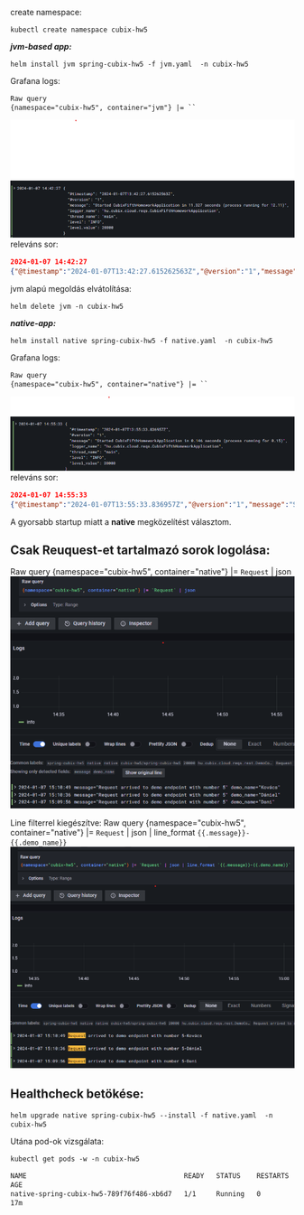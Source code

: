 create namespace:

```
kubectl create namespace cubix-hw5
```

***jvm-based app:***

```
helm install jvm spring-cubix-hw5 -f jvm.yaml  -n cubix-hw5
```

Grafana logs:

```
Raw query
{namespace="cubix-hw5", container="jvm"} |= ``
```
![jvm-startup.png](jvm-startup.png)
releváns sor:
```json
2024-01-07 14:42:27	
{"@timestamp":"2024-01-07T13:42:27.615262563Z","@version":"1","message":"Started CubixFifthHomeworkApplication in 11.327 seconds (process running for 12.11)","logger_name":"hu.cubix.cloud.reqs.CubixFifthHomeworkApplication","thread_name":"main","level":"INFO","level_value":20000}
```
jvm alapú megoldás elvátolítása:
```
helm delete jvm -n cubix-hw5
```

***native-app:***

```
helm install native spring-cubix-hw5 -f native.yaml  -n cubix-hw5
```

Grafana logs:
```text
Raw query
{namespace="cubix-hw5", container="native"} |= ``
```
![native-startup.png](native-startup.png)
releváns sor:
```json
2024-01-07 14:55:33	
{"@timestamp":"2024-01-07T13:55:33.836957Z","@version":"1","message":"Started CubixFifthHomeworkApplication in 0.146 seconds (process running for 0.15)","logger_name":"hu.cubix.cloud.reqs.CubixFifthHomeworkApplication","thread_name":"main","level":"INFO","level_value":20000}
```
A gyorsabb startup miatt a **native** megközelítést választom.


## Csak Reuquest-et tartalmazó sorok logolása:

Raw query
{namespace="cubix-hw5", container="native"} |= `Request` | json
![requests_only.png](requests_only.png)



Line filterrel kiegészítve:
Raw query
{namespace="cubix-hw5", container="native"} |= `Request` | json | line_format `{{.message}}-{{.demo_name}}`
![requests_only_with_line_format.png](requests_only_with_line_format.png)


## Healthcheck betökése:
```
helm upgrade native spring-cubix-hw5 --install -f native.yaml  -n cubix-hw5
```

Utána pod-ok vizsgálata:
```
kubectl get pods -w -n cubix-hw5
```

```
NAME                                       READY   STATUS    RESTARTS   AGE
native-spring-cubix-hw5-789f76f486-xb6d7   1/1     Running   0          17m
```
